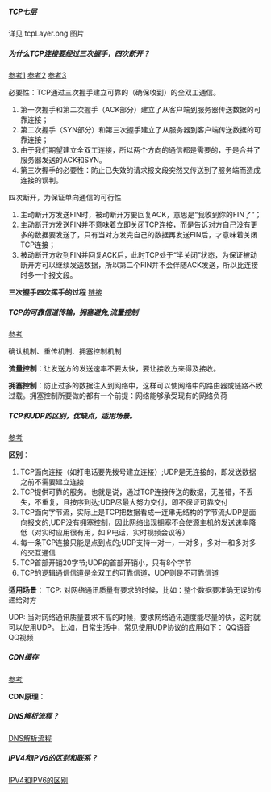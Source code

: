 ##### TCP七层
详见 tcpLayer.png 图片

##### 为什么TCP连接要经过三次握手，四次断开？

[参考1](https://www.zhihu.com/question/24853633)
[参考2](https://www.cnblogs.com/zhoudayang/p/6012257.html)
[参考3](https://www.cnblogs.com/qiaoconglovelife/p/5733056.html)

必要性：TCP通过三次握手建立可靠的（确保收到）的全双工通信。
1. 第一次握手和第二次握手（ACK部分）建立了从客户端到服务器传送数据的可靠连接；
2. 第二次握手（SYN部分）和第三次握手建立了从服务器到客户端传送数据的可靠连接；
3. 由于我们期望建立全双工连接，所以两个方向的通信都是需要的，于是合并了服务器发送的ACK和SYN。
4. 第三次握手的必要性：防止已失效的请求报文段突然又传送到了服务端而造成连接的误判。

四次断开，为保证单向通信的可行性
1. 主动断开方发送FIN时，被动断开方要回复ACK，意思是“我收到你的FIN了”；
2. 主动断开方发送FIN并不意味着立即关闭TCP连接，而是告诉对方自己没有更多的数据要发送了，只有当对方发完自己的数据再发送FIN后，才意味着关闭TCP连接；
3. 被动断开方收到FIN并回复ACK后，此时TCP处于“半关闭”状态，为保证被动断开方可以继续发送数据，所以第二个FIN并不会伴随ACK发送，所以比连接时多一个报文段。

**三次握手四次挥手的过程**
[链接](http://blog.csdn.net/jungle_hello/article/details/51465119)


##### TCP的可靠信道传输，拥塞避免,流量控制
[参考](http://blog.csdn.net/baidu_35692628/article/details/78255476?locationNum=4&fps=1)

确认机制、重传机制、拥塞控制机制

**流量控制**：让发送方的发送速率不要太快，要让接收方来得及接收。

**拥塞控制**：防止过多的数据注入到网络中，这样可以使网络中的路由器或链路不致过载。拥塞控制所要做的都有一个前提：网络能够承受现有的网络负荷

##### TCP和UDP的区别，优缺点，适用场景。
[参考](https://www.cnblogs.com/xiaomayizoe/p/5258754.html)

**区别**：
1. TCP面向连接（如打电话要先拨号建立连接）;UDP是无连接的，即发送数据之前不需要建立连接
2. TCP提供可靠的服务。也就是说，通过TCP连接传送的数据，无差错，不丢失，不重复，且按序到达;UDP尽最大努力交付，即不保证可靠交付
3. TCP面向字节流，实际上是TCP把数据看成一连串无结构的字节流;UDP是面向报文的,UDP没有拥塞控制，因此网络出现拥塞不会使源主机的发送速率降低（对实时应用很有用，如IP电话，实时视频会议等）
4. 每一条TCP连接只能是点到点的;UDP支持一对一，一对多，多对一和多对多的交互通信
5. TCP首部开销20字节;UDP的首部开销小，只有8个字节
6. TCP的逻辑通信信道是全双工的可靠信道，UDP则是不可靠信道

**适用场景**：
TCP: 对网络通讯质量有要求的时候，比如：整个数据要准确无误的传递给对方

UDP: 当对网络通讯质量要求不高的时候，要求网络通讯速度能尽量的快，这时就可以使用UDP。 比如，日常生活中，常见使用UDP协议的应用如下： QQ语音 QQ视频


##### CDN缓存
[参考](https://cloud.tencent.com/document/product/228/3236?!preview=true&lang=zh)

**CDN原理**：

##### DNS解析流程？
[DNS解析流程](https://www.zhihu.com/question/23042131)

##### IPV4和IPV6的区别和联系？
[IPV4和IPV6的区别](https://blog.csdn.net/zt13258579889/article/details/78885196)


